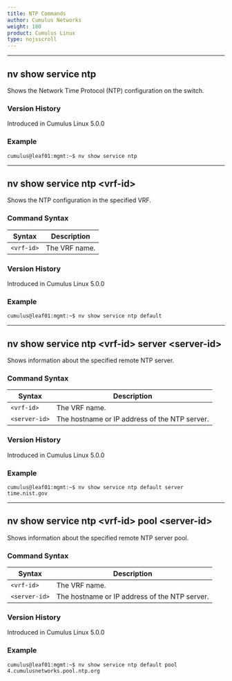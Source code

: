 ```yaml
---
title: NTP Commands
author: Cumulus Networks
weight: 180
product: Cumulus Linux
type: nojsscroll
---
```

- - -

## nv show service ntp

Shows the Network Time Protocol (NTP) configuration on the switch.

### Version History

Introduced in Cumulus Linux 5.0.0

### Example

```
cumulus@leaf01:mgmt:~$ nv show service ntp
```

- - -

## nv show service ntp \<vrf-id\>

Shows the NTP configuration in the specified VRF.

### Command Syntax

| Syntax |  Description   |
| --------- | -------------- |
| `<vrf-id>` |  The VRF name.|

### Version History

Introduced in Cumulus Linux 5.0.0

### Example

```
cumulus@leaf01:mgmt:~$ nv show service ntp default
```

- - -

## nv show service ntp \<vrf-id\> server \<server-id\>

Shows information about the specified remote NTP server.

### Command Syntax

| Syntax |  Description   |
| --------- | -------------- |
| `<vrf-id>` | The VRF name. |
| `<server-id>` | The hostname or IP address of the NTP server. |

### Version History

Introduced in Cumulus Linux 5.0.0

### Example

```
cumulus@leaf01:mgmt:~$ nv show service ntp default server time.nist.gov
```

- - -

## nv show service ntp \<vrf-id\> pool \<server-id\>

Shows information about the specified remote NTP server pool.

### Command Syntax

| Syntax |  Description   |
| --------- | -------------- |
| `<vrf-id>` | The VRF name. |
| `<server-id>` | The hostname or IP address of the NTP server. |

### Version History

Introduced in Cumulus Linux 5.0.0

### Example

```
cumulus@leaf01:mgmt:~$ nv show service ntp default pool 4.cumulusnetworks.pool.ntp.org
```
